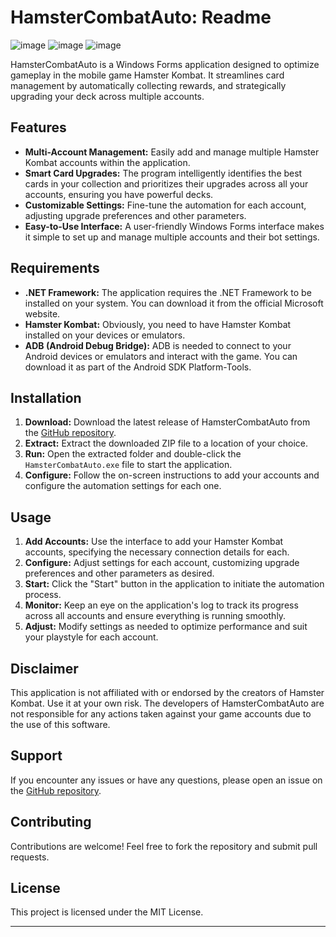 # HamsterCombatAuto: Readme
![image](https://github.com/user-attachments/assets/5044e419-7d11-4228-8470-e776bda780f8)
![image](https://github.com/user-attachments/assets/fe199eab-307f-467a-88d6-e30ac19238fb)
![image](https://github.com/user-attachments/assets/52ba02a9-291d-43f9-a86c-70dc1ae3e242)

HamsterCombatAuto is a Windows Forms application designed to optimize gameplay in the mobile game Hamster Kombat. It streamlines card management by automatically collecting rewards, and strategically upgrading your deck across multiple accounts.

## Features

* **Multi-Account Management:**  Easily add and manage multiple Hamster Kombat accounts within the application.
* **Smart Card Upgrades:** The program intelligently identifies the best cards in your collection and prioritizes their upgrades across all your accounts, ensuring you have powerful decks.
* **Customizable Settings:** Fine-tune the automation for each account, adjusting upgrade preferences and other parameters.
* **Easy-to-Use Interface:**  A user-friendly Windows Forms interface makes it simple to set up and manage multiple accounts and their bot settings.

## Requirements

* **.NET Framework:**  The application requires the .NET Framework to be installed on your system. You can download it from the official Microsoft website.
* **Hamster Kombat:** Obviously, you need to have Hamster Kombat installed on your devices or emulators.
* **ADB (Android Debug Bridge):** ADB is needed to connect to your Android devices or emulators and interact with the game. You can download it as part of the Android SDK Platform-Tools.

## Installation

1. **Download:** Download the latest release of HamsterCombatAuto from the [GitHub repository](https://github.com/rafael1209/Hamster-Kombat-Farm/releases).
2. **Extract:** Extract the downloaded ZIP file to a location of your choice.
3. **Run:** Open the extracted folder and double-click the `HamsterCombatAuto.exe` file to start the application.
4. **Configure:** Follow the on-screen instructions to add your accounts and configure the automation settings for each one.

## Usage

1. **Add Accounts:** Use the interface to add your Hamster Kombat accounts, specifying the necessary connection details for each.
2. **Configure:** Adjust settings for each account, customizing upgrade preferences and other parameters as desired.
3. **Start:** Click the "Start" button in the application to initiate the automation process.
4. **Monitor:** Keep an eye on the application's log to track its progress across all accounts and ensure everything is running smoothly.
5. **Adjust:** Modify settings as needed to optimize performance and suit your playstyle for each account.

## Disclaimer

This application is not affiliated with or endorsed by the creators of Hamster Kombat. Use it at your own risk. The developers of HamsterCombatAuto are not responsible for any actions taken against your game accounts due to the use of this software.

## Support

If you encounter any issues or have any questions, please open an issue on the [GitHub repository](https://github.com/rafael1209/Hamster-Kombat-Farm).

## Contributing

Contributions are welcome! Feel free to fork the repository and submit pull requests.

## License

This project is licensed under the MIT License.

---
